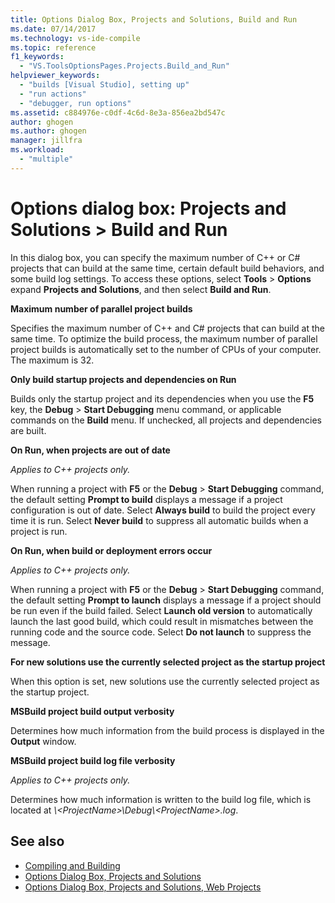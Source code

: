 ```yaml
---
title: Options Dialog Box, Projects and Solutions, Build and Run
ms.date: 07/14/2017
ms.technology: vs-ide-compile
ms.topic: reference
f1_keywords:
  - "VS.ToolsOptionsPages.Projects.Build_and_Run"
helpviewer_keywords:
  - "builds [Visual Studio], setting up"
  - "run actions"
  - "debugger, run options"
ms.assetid: c884976e-c0df-4c6d-8e3a-856ea2bd547c
author: ghogen
ms.author: ghogen
manager: jillfra
ms.workload:
  - "multiple"
---
```

# Options dialog box: Projects and Solutions \> Build and Run

In this dialog box, you can specify the maximum number of C++ or C# projects that can build at the same time, certain default build behaviors, and some build log settings. To access these options, select **Tools** > **Options** expand **Projects and Solutions**, and then select **Build and Run**.

**Maximum number of parallel project builds**

Specifies the maximum number of C++ and C# projects that can build at the same time. To optimize the build process, the maximum number of parallel project builds is automatically set to the number of CPUs of your computer. The maximum is 32.

**Only build startup projects and dependencies on Run**

Builds only the startup project and its dependencies when you use the **F5** key, the **Debug** > **Start Debugging** menu command, or applicable commands on the **Build** menu. If unchecked, all projects and dependencies are built.

**On Run, when projects are out of date**

*Applies to C++ projects only.*

When running a project with **F5** or the **Debug** > **Start Debugging** command, the default setting **Prompt to build** displays a message if a project configuration is out of date. Select **Always build** to build the project every time it is run. Select **Never build** to suppress all automatic builds when a project is run.

**On Run, when build or deployment errors occur**

*Applies to C++ projects only.*

When running a project with **F5** or the **Debug** > **Start Debugging** command, the default setting **Prompt to launch** displays a message if a project should be run even if the build failed. Select **Launch old version** to automatically launch the last good build, which could result in mismatches between the running code and the source code. Select **Do not launch** to suppress the message.

**For new solutions use the currently selected project as the startup project**

When this option is set, new solutions use the currently selected project as the startup project.

**MSBuild project build output verbosity**

Determines how much information from the build process is displayed in the **Output** window.

**MSBuild project build log file verbosity**

*Applies to C++ projects only.*

Determines how much information is written to the build log file, which is located at *\\\<ProjectName>\Debug\\\<ProjectName>.log*.

## See also

- [Compiling and Building](../../ide/compiling-and-building-in-visual-studio.md)
- [Options Dialog Box, Projects and Solutions](projects-and-solutions-options-dialog-box.md)
- [Options Dialog Box, Projects and Solutions, Web Projects](options-dialog-box-projects-and-solutions-web-projects.md)